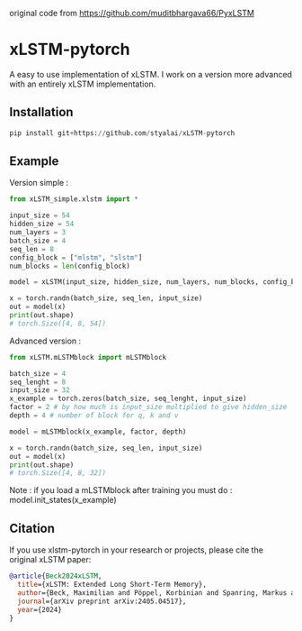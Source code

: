 original code from https://github.com/muditbhargava66/PyxLSTM
# xLSTM-pytorch
A easy to use implementation of xLSTM.
I work on a version more advanced with an entirely xLSTM implementation.

## Installation
```python
pip install git+https://github.com/styalai/xLSTM-pytorch
```
## Example

Version simple :
```python
from xLSTM_simple.xlstm import *

input_size = 54
hidden_size = 54
num_layers = 3
batch_size = 4
seq_len = 8
config_block = ["mlstm", "slstm"]
num_blocks = len(config_block)

model = xLSTM(input_size, hidden_size, num_layers, num_blocks, config_block)

x = torch.randn(batch_size, seq_len, input_size)
out = model(x)
print(out.shape)
# torch.Size([4, 8, 54])
```

Advanced version :
```python
from xLSTM.mLSTMblock import mLSTMblock

batch_size = 4
seq_lenght = 8
input_size = 32
x_example = torch.zeros(batch_size, seq_lenght, input_size)
factor = 2 # by how much is input_size multiplied to give hidden_size
depth = 4 # number of block for q, k and v 

model = mLSTMblock(x_example, factor, depth)

x = torch.randn(batch_size, seq_len, input_size)
out = model(x)
print(out.shape)
# torch.Size([4, 8, 32])
```
Note : if you load a mLSTMblock after training you must do : model.init_states(x_example)
## Citation

If you use xlstm-pytorch in your research or projects, please cite the original xLSTM paper:

```bibtex
@article{Beck2024xLSTM,
  title={xLSTM: Extended Long Short-Term Memory},
  author={Beck, Maximilian and Pöppel, Korbinian and Spanring, Markus and Auer, Andreas and Prudnikova, Oleksandra and Kopp, Michael and Klambauer, Günter and Brandstetter, Johannes and Hochreiter, Sepp},
  journal={arXiv preprint arXiv:2405.04517},
  year={2024}
}
```
